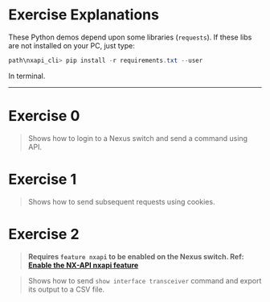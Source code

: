# Exercise Explanations

These Python demos depend upon some libraries (`requests`). If these libs are not installed on your PC, just type:

```powershell
path\nxapi_cli> pip install -r requirements.txt --user
```

In terminal.

---

# Exercise 0

> Shows how to login to a Nexus switch and send a command using API.

# Exercise 1

> Shows how to send subsequent requests using cookies.

# Exercise 2

> **Requires `feature nxapi` to be enabled on the Nexus switch. Ref: [Enable the NX-API nxapi feature](https://www.cisco.com/c/en/us/td/docs/switches/datacenter/nexus9000/sw/6-x/programmability/guide/b_Cisco_Nexus_9000_Series_NX-OS_Programmability_Guide/b_Cisco_Nexus_9000_Series_NX-OS_Programmability_Guide_chapter_011.html#concept_BCCB1EFF9C4A4138BECE9ECC0C4E38DF__li_6A16DF43736B49E5A731351D50C0E275)**

> Shows how to send `show interface transceiver` command and export its output to a CSV file.
